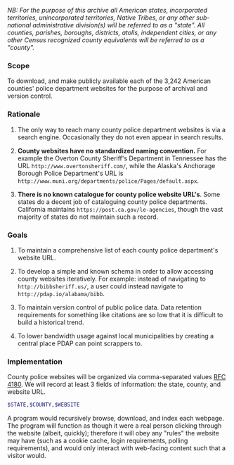 *NB: For the purpose of this archive all American states, incorporated territories, unincorporated territories, Native Tribes, or any other sub-national administrative division(s) will be referred to as a "state". All counties, parishes, boroughs, districts, atolls, independent cities, or any other Census recognized county equivalents will be referred to as a "county".*

### Scope
To download, and make publicly available each of the 3,242 American counties' police department websites for the purpose of archival and version control.


### Rationale
1. The only way to reach many county police department websites is via a search engine. Occasionally they do not even appear in search results.

2. **County websites have no standardized naming convention.** For example the Overton County Sheriff's Department in Tennessee has the URL `http://www.overtonsheriff.com/`, while the Alaska's Anchorage Borough Police Department's URL is `http://www.muni.org/departments/police/Pages/default.aspx`.

3. **There is no known catalogue for county police website URL's**. Some states do a decent job of cataloguing county police departments. California maintains `https://post.ca.gov/le-agencies`, though the vast majority of states do not maintain such a record.


### Goals
1. To maintain a comprehensive list of each county police department's website URL.

2. To develop a simple and known schema in order to allow accessing county websites iteratively. For example: instead of navigating to `http://bibbsheriff.us/`, a user could instead navigate to `http://pdap.io/alabama/bibb`.

3. To maintain version control of public police data. Data retention requirements for something like citations are so low that it is difficult to build a historical trend.

4. To lower bandwidth usage against local municipalities by creating a central place PDAP can point scrappers to.


### Implementation
County police websites will be organized via comma-separated values [RFC 4180](https://tools.ietf.org/html/rfc4180 "RFC 4180"). We will record at least 3 fields of information: the state, county, and website URL.
```bash
$STATE,$COUNTY,$WEBSITE
```
A program would recursively browse, download, and index each webpage. The program will function as though it were a real person clicking through the website (albeit, quickly); therefore it will obey any "rules" the website may have (such as a cookie cache, login requirements, polling requirements), and would only interact with web-facing content such that a visitor would.

